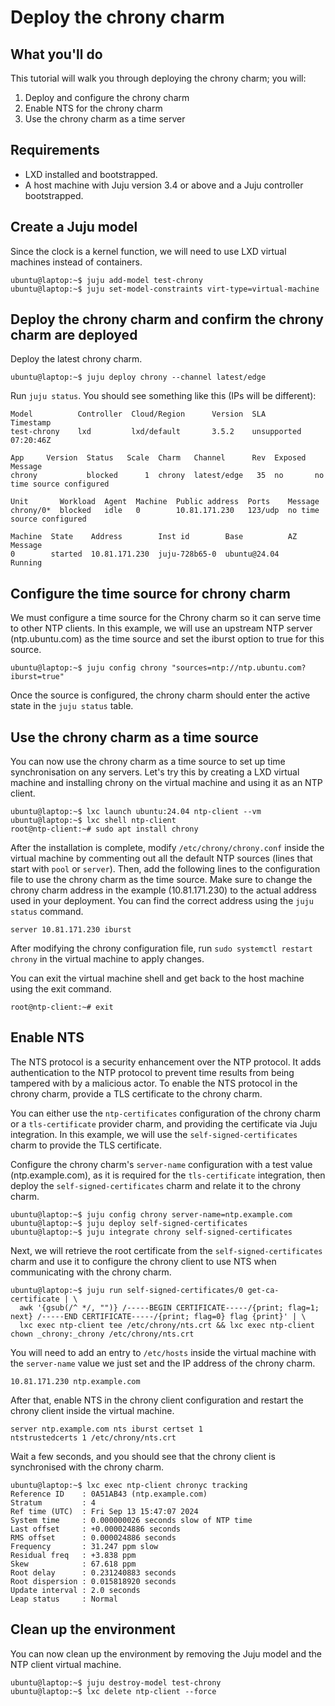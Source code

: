 # Deploy the chrony charm

## What you'll do
This tutorial will walk you through deploying the chrony charm; you will:
1. Deploy and configure the chrony charm
2. Enable NTS for the chrony charm
3. Use the chrony charm as a time server

## Requirements
* LXD installed and bootstrapped.
* A host machine with Juju version 3.4 or above and a Juju controller bootstrapped.

## Create a Juju model
Since the clock is a kernel function, we will need to use LXD virtual machines
instead of containers.
```
ubuntu@laptop:~$ juju add-model test-chrony
ubuntu@laptop:~$ juju set-model-constraints virt-type=virtual-machine
```

## Deploy the chrony charm and confirm the chrony charm are deployed
Deploy the latest chrony charm.
```
ubuntu@laptop:~$ juju deploy chrony --channel latest/edge
```
Run `juju status`. You should see something like this (IPs will be different):
```
Model          Controller  Cloud/Region      Version  SLA          Timestamp
test-chrony    lxd         lxd/default       3.5.2    unsupported  07:20:46Z

App     Version  Status   Scale  Charm   Channel      Rev  Exposed  Message
chrony           blocked      1  chrony  latest/edge   35  no       no time source configured

Unit       Workload  Agent  Machine  Public address  Ports    Message
chrony/0*  blocked   idle   0        10.81.171.230   123/udp  no time source configured

Machine  State    Address        Inst id        Base          AZ  Message
0        started  10.81.171.230  juju-728b65-0  ubuntu@24.04      Running
```

## Configure the time source for chrony charm
We must configure a time source for the Chrony charm so it can serve time to 
other NTP clients.
In this example, we will use an upstream NTP server (ntp.ubuntu.com) 
as the time source and set the iburst option to true for this source.

```
ubuntu@laptop:~$ juju config chrony "sources=ntp://ntp.ubuntu.com?iburst=true"
```

Once the source is configured, the chrony charm should enter the active state 
in the `juju status` table.

## Use the chrony charm as a time source
You can now use the chrony charm as a time source to set up time synchronisation
on any servers. 
Let's try this by creating a LXD virtual machine and installing chrony on the 
virtual machine and using it as an NTP client.

```
ubuntu@laptop:~$ lxc launch ubuntu:24.04 ntp-client --vm
ubuntu@laptop:~$ lxc shell ntp-client
root@ntp-client:~# sudo apt install chrony
```

After the installation is complete, modify `/etc/chrony/chrony.conf` inside the
virtual machine by commenting out all the default NTP sources 
(lines that start with `pool` or `server`). 
Then, add the following lines to the configuration file to use the chrony 
charm as the time source. 
Make sure to change the chrony charm address in the example (10.81.171.230) 
to the actual address used in your deployment. 
You can find the correct address using the `juju status` command.

```
server 10.81.171.230 iburst
```

After modifying the chrony configuration file, run `sudo systemctl restart chrony`
in the virtual machine to apply changes.

You can exit the virtual machine shell and get back to the host machine
using the exit command.

```
root@ntp-client:~# exit
```

<!-- vale Canonical.007-Headings-sentence-case = NO -->
## Enable NTS
<!-- vale Canonical.007-Headings-sentence-case = YES -->
The NTS protocol is a security enhancement over the NTP protocol. 
It adds authentication to the NTP protocol to prevent time results from being 
tampered with by a malicious actor. 
To enable the NTS protocol in the chrony charm, provide a TLS certificate to 
the chrony charm.

You can either use the `ntp-certificates` configuration of the chrony charm 
or a `tls-certificate` provider charm, and providing the certificate via 
Juju integration.
In this example, we will use the `self-signed-certificates` charm to provide 
the TLS certificate. 

Configure the chrony charm's `server-name` configuration with a test value 
(ntp.example.com), as it is required for the `tls-certificate` integration, 
then deploy the `self-signed-certificates` charm and relate it to the chrony 
charm.

```
ubuntu@laptop:~$ juju config chrony server-name=ntp.example.com
ubuntu@laptop:~$ juju deploy self-signed-certificates
ubuntu@laptop:~$ juju integrate chrony self-signed-certificates
```

Next, we will retrieve the root certificate from the `self-signed-certificates`
charm and use it to configure the chrony client to use NTS when communicating 
with the chrony charm.


```
ubuntu@laptop:~$ juju run self-signed-certificates/0 get-ca-certificate | \
  awk '{gsub(/^ */, "")} /-----BEGIN CERTIFICATE-----/{print; flag=1; next} /-----END CERTIFICATE-----/{print; flag=0} flag {print}' | \
  lxc exec ntp-client tee /etc/chrony/nts.crt && lxc exec ntp-client chown _chrony:_chrony /etc/chrony/nts.crt
```

You will need to add an entry to `/etc/hosts` inside the virtual machine with 
the `server-name` value we just set and the IP address of the chrony charm.

```
10.81.171.230 ntp.example.com
```

After that, enable NTS in the chrony client configuration and restart the 
chrony client inside the virtual machine.

```
server ntp.example.com nts iburst certset 1
ntstrustedcerts 1 /etc/chrony/nts.crt
```

Wait a few seconds, and you should see that the chrony client is synchronised 
with the chrony charm.

```
ubuntu@laptop:~$ lxc exec ntp-client chronyc tracking
Reference ID    : 0A51AB43 (ntp.example.com)
Stratum         : 4
Ref time (UTC)  : Fri Sep 13 15:47:07 2024
System time     : 0.000000026 seconds slow of NTP time
Last offset     : +0.000024886 seconds
RMS offset      : 0.000024886 seconds
Frequency       : 31.247 ppm slow
Residual freq   : +3.838 ppm
Skew            : 67.618 ppm
Root delay      : 0.231240883 seconds
Root dispersion : 0.015818920 seconds
Update interval : 2.0 seconds
Leap status     : Normal
```

## Clean up the environment
You can now clean up the environment by removing the Juju model and the NTP
client virtual machine.

```
ubuntu@laptop:~$ juju destroy-model test-chrony
ubuntu@laptop:~$ lxc delete ntp-client --force
```
